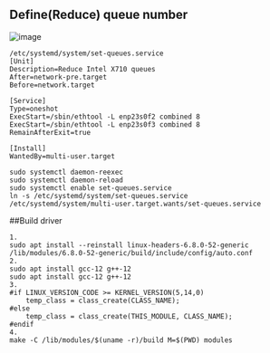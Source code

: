 ## Define(Reduce) queue number
  ![image](https://github.com/user-attachments/assets/8ae4fc3a-037d-41ee-a7ab-8e0a7b6d5806)

```
/etc/systemd/system/set-queues.service
[Unit]
Description=Reduce Intel X710 queues
After=network-pre.target
Before=network.target

[Service]
Type=oneshot
ExecStart=/sbin/ethtool -L enp23s0f2 combined 8
ExecStart=/sbin/ethtool -L enp23s0f3 combined 8
RemainAfterExit=true

[Install]
WantedBy=multi-user.target
```
```
sudo systemctl daemon-reexec
sudo systemctl daemon-reload
sudo systemctl enable set-queues.service
ln -s /etc/systemd/system/set-queues.service /etc/systemd/system/multi-user.target.wants/set-queues.service
```


##Build driver
```
1.
sudo apt install --reinstall linux-headers-6.8.0-52-generic
/lib/modules/6.8.0-52-generic/build/include/config/auto.conf
2.
sudo apt install gcc-12 g++-12
sudo apt install gcc-12 g++-12
3.
#if LINUX_VERSION_CODE >= KERNEL_VERSION(5,14,0)
    temp_class = class_create(CLASS_NAME);
#else
    temp_class = class_create(THIS_MODULE, CLASS_NAME);
#endif
4.
make -C /lib/modules/$(uname -r)/build M=$(PWD) modules
```
